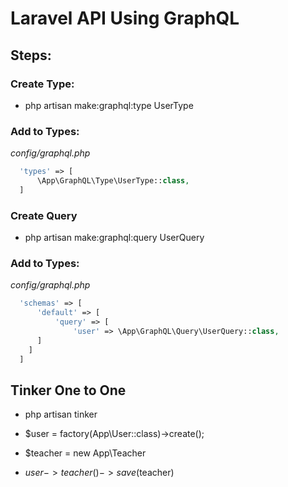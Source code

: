# Laravel API Using GraphQL

## Steps:

### Create Type:

- php artisan make:graphql:type UserType

### Add to Types:

*config/graphql.php*
```php
  'types' => [
      \App\GraphQL\Type\UserType::class,
  ]
```

### Create Query
- php artisan make:graphql:query UserQuery

### Add to Types:

*config/graphql.php*
```php
  'schemas' => [
      'default' => [
          'query' => [
              'user' => \App\GraphQL\Query\UserQuery::class,
      ]
    ]
  ]
```


## Tinker One to One
- php artisan tinker
- $user = factory(App\User::class)->create();

- $teacher = new App\Teacher
- $user->teacher()->save($teacher)
